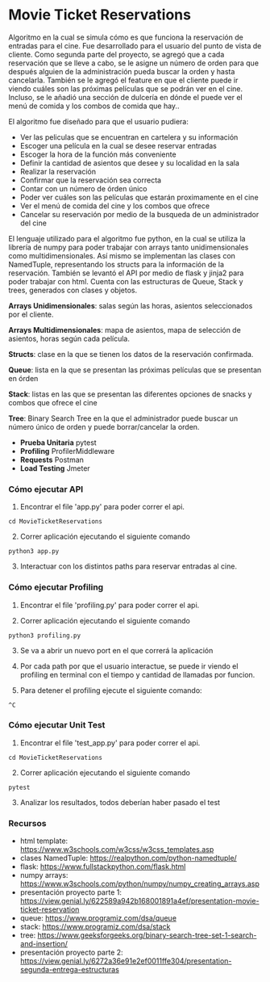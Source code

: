 # Movie Ticket Reservations
Algoritmo en la cual se simula cómo es que funciona la reservación de entradas para el cine. Fue desarrollado para el usuario del punto de vista de cliente. Como segunda parte del proyecto, se agregó que a cada reservación que se lleve a cabo, se le asigne un número de orden para que después alguien de la administración pueda buscar la orden y hasta cancelarla. También se le agregó el feature en que el cliente puede ir viendo cuáles son las próximas películas que se podrán ver en el cine. Incluso, se le añadió una sección de dulcería en dónde el puede ver el menú de comida y los combos de comida que hay..

El algoritmo fue diseñado para que el usuario pudiera:
- Ver las peliculas que se encuentran en cartelera y su información 
- Escoger una película en la cual se desee reservar entradas 
- Escoger la hora de la función más conveniente
- Definir la cantidad de asientos que desee y su localidad en la sala
- Realizar la reservación
- Confirmar que la reservación sea correcta
- Contar con un número de órden único
- Poder ver cuáles son las películas que estarán proximamente en el cine
- Ver el menú de comida del cine y los combos que ofrece
- Cancelar su reservación por medio de la busqueda de un administrador del cine

El lenguaje utilizado para el algoritmo fue python, en la cual se utiliza la librería de numpy para poder trabajar con arrays tanto unidimensionales como multidimensionales. Así mismo se implementan las clases con NamedTuple, representando los structs para la información de la reservación. También se levantó el API por medio de flask y jinja2 para poder trabajar con html. Cuenta con las estructuras de Queue, Stack y trees, generados con clases y objetos.

**Arrays Unidimensionales**: salas según las horas, asientos seleccionados por el cliente.

**Arrays Multidimensionales**: mapa de asientos, mapa de selección de asientos, horas según cada película.

**Structs**: clase en la que se tienen los datos de la reservación confirmada.

**Queue**: lista en la que se presentan las próximas películas que se presentan en órden

**Stack**: listas en las que se presentan las diferentes opciones de snacks y combos que ofrece el cine

**Tree**: Binary Search Tree en la que el administrador puede buscar un número único de orden y puede borrar/cancelar la orden.

- **Prueba Unitaria** pytest
- **Profiling** ProfilerMiddleware
- **Requests** Postman
- **Load Testing** Jmeter

### Cómo ejecutar API
1. Encontrar el file 'app.py' para poder correr el api.
```
cd MovieTicketReservations
```

2. Correr aplicación ejecutando el siguiente comando
```
python3 app.py
```

3. Interactuar con los distintos paths para reservar entradas al cine.

### Cómo ejecutar Profiling
1. Encontrar el file 'profiling.py' para poder correr el api.

2. Correr aplicación ejecutando el siguiente comando
```
python3 profiling.py
```

3. Se va a abrir un nuevo port en el que correrá la aplicación

4. Por cada path por que el usuario interactue, se puede ir viendo el profiling en terminal con el tiempo y cantidad de llamadas por funcion.

5. Para detener el profiling ejecute el siguiente comando:
```
^C
```
### Cómo ejecutar Unit Test
1. Encontrar el file 'test_app.py' para poder correr el api.
```
cd MovieTicketReservations
```

2. Correr aplicación ejecutando el siguiente comando
```
pytest
```

3. Analizar los resultados, todos deberían haber pasado el test

### Recursos
- html template: https://www.w3schools.com/w3css/w3css_templates.asp
- clases NamedTuple: https://realpython.com/python-namedtuple/
- flask: https://www.fullstackpython.com/flask.html
- numpy arrays: https://www.w3schools.com/python/numpy/numpy_creating_arrays.asp
- presentación proyecto parte 1: https://view.genial.ly/622589a942b168001891a4ef/presentation-movie-ticket-reservation 
- queue: https://www.programiz.com/dsa/queue
- stack: https://www.programiz.com/dsa/stack
- tree: https://www.geeksforgeeks.org/binary-search-tree-set-1-search-and-insertion/
- presentación proyecto parte 2: https://view.genial.ly/6272a36e91e2ef0011ffe304/presentation-segunda-entrega-estructuras
